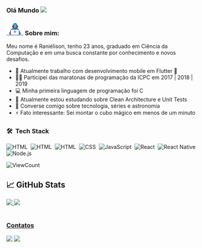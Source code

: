 ### Olá Mundo <img src="https://media.giphy.com/media/hvRJCLFzcasrR4ia7z/giphy.gif" width="25px">

### <img src="https://github.com/ranielison/ranielison/blob/main/Developer.gif?raw=true" width="45px"> Sobre mim:

Meu nome é Raniélison, tenho 23 anos, graduado em Ciência da Computação e em uma busca constante por conhecimento e novos desafios. 

- 🏦 Atualmente trabalho com desenvolvimento mobile em Flutter 💙 
- 🏃‍♂️ Participei das maratonas de programação da ICPC em 2017 | 2018 | 2019
- 💻 Minha primeira linguagem de programação foi C
- 📖 Atualmente estou estudando sobre Clean Architecture e Unit Tests
- 💬 Converse comigo sobre tecnologia, séries e astronomia
- ⚡ Fato interessante: Sei montar o cubo mágico em menos de um minuto


### 🛠 &nbsp;Tech Stack 

![HTML](https://img.shields.io/badge/-Flutter-02569B?style=for-the-badge&logo=Flutter)&nbsp;
![HTML](https://img.shields.io/badge/-Dart-02569B?style=for-the-badge&logo=Dart)&nbsp;
![HTML](https://img.shields.io/badge/-HTML-E34F26?style=for-the-badge&logo=HTML5&logoColor=white)&nbsp;
![CSS](https://img.shields.io/badge/-CSS-1572B6?style=for-the-badge&logo=CSS3&logoColor=white)&nbsp;
![JavaScript](https://img.shields.io/badge/-JavaScript-b39f04?style=for-the-badge&logo=javascript&logoColor=white)&nbsp;
![React](https://img.shields.io/badge/-React-1ea9fa?style=for-the-badge&logo=react&logoColor=white)&nbsp;
![React Native](https://img.shields.io/badge/-ReactNative-b400f5?style=for-the-badge&logo=react&logoColor=white)&nbsp;
![Node.js](https://img.shields.io/badge/-Node.js-339933?style=for-the-badge&logo=nodejs&logoColor=white)&nbsp;

![ViewCount](https://komarev.com/ghpvc/?username=ranielison&color=1A4730)

## &#x1f4c8; GitHub Stats

 <div>
  <a href="https://github.com/ranielison">
  <img height="180em" src="https://github-readme-stats.vercel.app/api?username=ranielison&show_icons=true&theme=radical&include_all_commits=true&count_private=true"/>
  <img height="180em" src="https://github-readme-stats.vercel.app/api/top-langs/?username=ranielison&layout=compact&langs_count=10&theme=radical"/>
<div>


<br/>
  
### Contatos
<div>
  <a href = "mailto: ranielisonsoares2@gmail.com"><img src="https://img.shields.io/badge/-Gmail-%23EA4335?style=for-the-badge&logo=gmail&logoColor=white" target="_blank"></a>
  <a href="https://www.linkedin.com/in/ranielison" target="_blank"><img src="https://img.shields.io/badge/-LinkedIn-%230077B5?style=for-the-badge&logo=linkedin&logoColor=white" target="_blank"></a>
</div>
